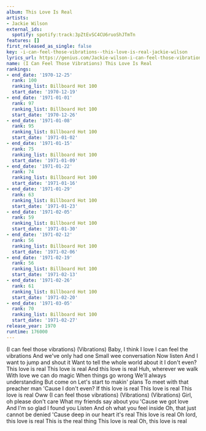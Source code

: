 ```yaml
---
album: This Love Is Real
artists:
- Jackie Wilson
external_ids:
  spotify: spotify:track:3pZtEvSC4CU6ruoShJTmTn
features: []
first_released_as_single: false
key: -i-can-feel-those-vibrations--this-love-is-real-jackie-wilson
lyrics_url: https://genius.com/Jackie-wilson-i-can-feel-those-vibrations-this-love-is-real-lyrics
name: (I Can Feel Those Vibrations) This Love Is Real
rankings:
- end_date: '1970-12-25'
  rank: 100
  ranking_list: Billboard Hot 100
  start_date: '1970-12-19'
- end_date: '1971-01-01'
  rank: 97
  ranking_list: Billboard Hot 100
  start_date: '1970-12-26'
- end_date: '1971-01-08'
  rank: 95
  ranking_list: Billboard Hot 100
  start_date: '1971-01-02'
- end_date: '1971-01-15'
  rank: 75
  ranking_list: Billboard Hot 100
  start_date: '1971-01-09'
- end_date: '1971-01-22'
  rank: 74
  ranking_list: Billboard Hot 100
  start_date: '1971-01-16'
- end_date: '1971-01-29'
  rank: 63
  ranking_list: Billboard Hot 100
  start_date: '1971-01-23'
- end_date: '1971-02-05'
  rank: 59
  ranking_list: Billboard Hot 100
  start_date: '1971-01-30'
- end_date: '1971-02-12'
  rank: 56
  ranking_list: Billboard Hot 100
  start_date: '1971-02-06'
- end_date: '1971-02-19'
  rank: 56
  ranking_list: Billboard Hot 100
  start_date: '1971-02-13'
- end_date: '1971-02-26'
  rank: 61
  ranking_list: Billboard Hot 100
  start_date: '1971-02-20'
- end_date: '1971-03-05'
  rank: 70
  ranking_list: Billboard Hot 100
  start_date: '1971-02-27'
release_year: 1970
runtime: 176000
---
```

(I can feel those vibrations)
(Vibrations)
Baby, I think I love
I can feel the vibrations
And we've only had one
Small wee conversation
Now listen
And I want to jump and shout it
Want to tell the whole world about it
I don't even?
This love is real
This love is real
And this love is real
Huh, wherever we walk
With love we can do magic
When things go wrong
We'll always understanding
But come on
Let's start to makin' plans
To meet with that preacher man
'Cause I don't even?
If this love is real
This love is real
This love is real
Oww
(I can feel those vibrations)
(Vibrations)
(Vibrations)
Girl, oh please don't care
What my friends say about you
'Cause we got love
And I'm so glad I found you
Listen
And oh what you feel inside
Oh, that just cannot be denied
'Cause deep in our heart it's real
This love is real
Oh lord, this love is real
This is the real thing
This love is real
Oh, this love is real
